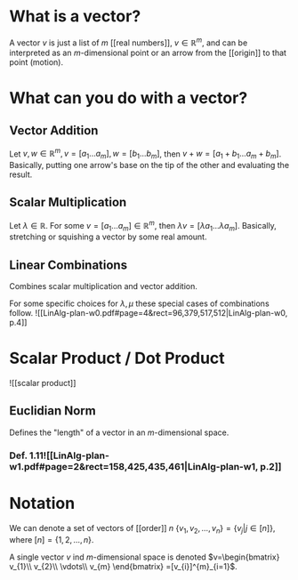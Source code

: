 
# What is a vector?
A vector $v$ is just a list of $m$ [[real numbers]], $v \in \mathbb R^m$, and can be interpreted as an $m$-dimensional point or an arrow from the [[origin]] to that point (motion).


# What can you do with a vector?

## Vector Addition
Let $v, w \in \mathbb R^m, v=[a_{1} \dots a_{m}], w=[b_{1} \dots b_{m}]$, then $v+w = [a_{1} + b_{1} \dots a_{m} + b_{m}]$. Basically, putting one arrow's base on the tip of the other and evaluating the result.


## Scalar Multiplication
Let $\lambda \in \mathbb R$. For some $v = [a_{1} \dots a_{m}] \in \mathbb R^m$, then $\lambda v = [\lambda a_{1} \dots \lambda a_{m}]$. Basically, stretching or squishing a vector by some real amount.


## Linear Combinations
Combines scalar multiplication and vector addition.

For some specific choices for $\lambda, \mu$ these special cases of combinations follow.
![[LinAlg-plan-w0.pdf#page=4&rect=96,379,517,512|LinAlg-plan-w0, p.4]]

# Scalar Product / Dot Product

![[scalar product]]

## Euclidian Norm
Defines the "length" of a vector in an $m$-dimensional space.

### Def. 1.11![[LinAlg-plan-w1.pdf#page=2&rect=158,425,435,461|LinAlg-plan-w1, p.2]]


# Notation

We can denote a set of vectors of [[order]] $n$ $\{v_{1}, v_{2}, \dots, v_{n}\} = \{v_{j} | j \in [n]\}$, where $[n] = \{1, 2, \dots, n\}$.

A single vector $v$ ind $m$-dimensional space is denoted $v=\begin{bmatrix} v_{1}\\ v_{2}\\ \vdots\\ v_{m} \end{bmatrix} =[v_{i}]^{m}_{i=1}$.
